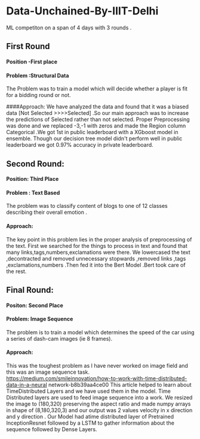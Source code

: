 # Data-Unchained-By-IIIT-Delhi
ML competiton on a span of 4 days with 3 rounds .


## First Round 

#### Position -First place 

#### Problem :Structural Data 
The Problem was to train a model which will decide whether a player is fit for a bidding round or not. 

####Approach: 
We have analyzed the data and found that it was a biased data [Not Selected >>>>Selected] .So our main approach was to increase the predictions of Selected rather than not selected. Proper Preprocessing was done and we replaced -3,-1 with zeros and made the Region column Categorical .We got 1st in public leaderboard with a XGboost model in ensemble. Though our decision tree model didn't perform well in public leaderboard we got 0.97% accuracy in private leaderboard. 

## Second Round: 

#### Position: Third Place 

#### Problem : Text Based 
The problem was to classify content of blogs to one of 12 classes describing their overall emotion .

#### Approach: 
The key point in this problem lies in the proper analysis of preprocessing of the text. First we searched for the things to process in text and found that many links,tags,numbers,exclamations were there. We lowercased the text ,decontracted and removed unnecessary stopwards ,removed links ,tags ,exclamations,numbers .Then fed it into the Bert Model .Bert took care of the rest. 

## Final Round: 

#### Positon: Second Place 

#### Problem: Image Sequence
The problem is to train a model which determines the speed of the car using a series of dash-cam images (ie 8 frames). 

#### Approach: 
This was the toughest problem as I have never worked on image field and this was an image sequence task. 
https://medium.com/smileinnovation/how-to-work-with-time-distributed-data-in-a-neural network-b8b39aa4ce00 
This article helped to learn about TimeDistributed Layers and we have used them in the model. Time Distributed layers are used to feed image sequence into a work. 
We resized the image to (180,320) preserving the aspect ratio and made numpy arrays in shape of (8,180,320,3) and our output was 2 values velocity in x direction and y direction . Our Model had atime distributed layer of Pretrained InceptionResnet followed by a LSTM to gather information about the sequence followed by Dense Layers.
